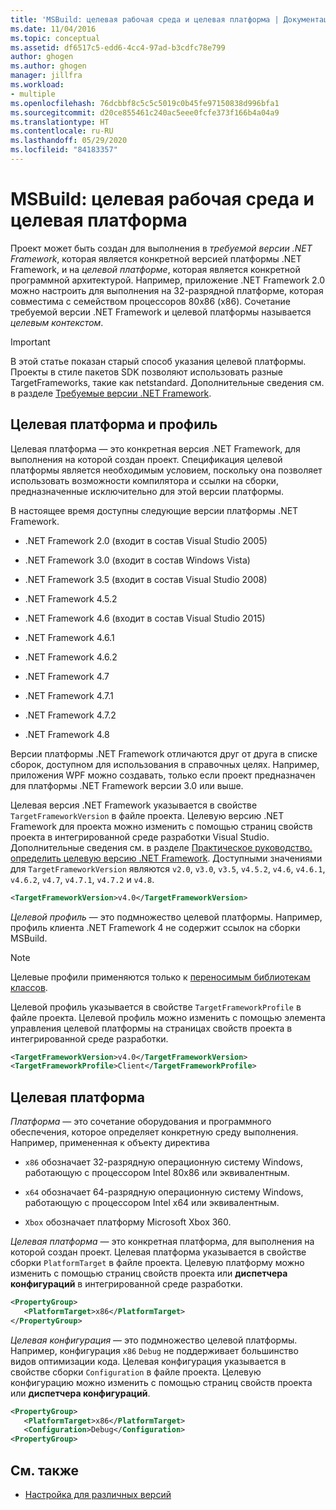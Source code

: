 ```yaml
---
title: 'MSBuild: целевая рабочая среда и целевая платформа | Документация Майкрософт'
ms.date: 11/04/2016
ms.topic: conceptual
ms.assetid: df6517c5-edd6-4cc4-97ad-b3cdfc78e799
author: ghogen
ms.author: ghogen
manager: jillfra
ms.workload:
- multiple
ms.openlocfilehash: 76dcbbf8c5c5c5019c0b45fe97150838d996bfa1
ms.sourcegitcommit: d20ce855461c240ac5eee0fcfe373f166b4a04a9
ms.translationtype: HT
ms.contentlocale: ru-RU
ms.lasthandoff: 05/29/2020
ms.locfileid: "84183357"
---
```

# <a name="msbuild-target-framework-and-target-platform"></a>MSBuild: целевая рабочая среда и целевая платформа

Проект может быть создан для выполнения в *требуемой версии .NET Framework*, которая является конкретной версией платформы .NET Framework, и на *целевой платформе*, которая является конкретной программной архитектурой.  Например, приложение .NET Framework 2.0 можно настроить для выполнения на 32-разрядной платформе, которая совместима с семейством процессоров 80x86 (x86). Сочетание требуемой версии .NET Framework и целевой платформы называется *целевым контекстом*.

> [!IMPORTANT]
> В этой статье показан старый способ указания целевой платформы. Проекты в стиле пакетов SDK позволяют использовать разные TargetFrameworks, такие как netstandard. Дополнительные сведения см. в разделе [Требуемые версии .NET Framework](/dotnet/standard/frameworks).

## <a name="target-framework-and-profile"></a>Целевая платформа и профиль

 Целевая платформа — это конкретная версия .NET Framework, для выполнения на которой создан проект. Спецификация целевой платформы является необходимым условием, поскольку она позволяет использовать возможности компилятора и ссылки на сборки, предназначенные исключительно для этой версии платформы.

 В настоящее время доступны следующие версии платформы .NET Framework.

- .NET Framework 2.0 (входит в состав Visual Studio 2005)

- .NET Framework 3.0 (входит в состав Windows Vista)

- .NET Framework 3.5 (входит в состав Visual Studio 2008)

- .NET Framework 4.5.2

- .NET Framework 4.6 (входит в состав Visual Studio 2015)

- .NET Framework 4.6.1

- .NET Framework 4.6.2

- .NET Framework 4.7

- .NET Framework 4.7.1

- .NET Framework 4.7.2

- .NET Framework 4.8

Версии платформы .NET Framework отличаются друг от друга в списке сборок, доступном для использования в справочных целях. Например, приложения WPF можно создавать, только если проект предназначен для платформы .NET Framework версии 3.0 или выше.

Целевая версия .NET Framework указывается в свойстве `TargetFrameworkVersion` в файле проекта. Целевую версию .NET Framework для проекта можно изменить с помощью страниц свойств проекта в интегрированной среде разработки Visual Studio. Дополнительные сведения см. в разделе [Практическое руководство. определить целевую версию .NET Framework](../ide/visual-studio-multi-targeting-overview.md). Доступными значениями для `TargetFrameworkVersion` являются `v2.0`, `v3.0`, `v3.5`, `v4.5.2`, `v4.6`, `v4.6.1`, `v4.6.2`, `v4.7`, `v4.7.1`, `v4.7.2` и `v4.8`.

```xml
<TargetFrameworkVersion>v4.0</TargetFrameworkVersion>
```

 *Целевой профиль* — это подмножество целевой платформы. Например, профиль клиента .NET Framework 4 не содержит ссылок на сборки MSBuild.

 > [!NOTE]
 > Целевые профили применяются только к [переносимым библиотекам классов](/dotnet/standard/cross-platform/cross-platform-development-with-the-portable-class-library).

 Целевой профиль указывается в свойстве `TargetFrameworkProfile` в файле проекта. Целевой профиль можно изменить с помощью элемента управления целевой платформы на страницах свойств проекта в интегрированной среде разработки.

```xml
<TargetFrameworkVersion>v4.0</TargetFrameworkVersion>
<TargetFrameworkProfile>Client</TargetFrameworkProfile>
```

## <a name="target-platform"></a>Целевая платформа

 *Платформа* — это сочетание оборудования и программного обеспечения, которое определяет конкретную среду выполнения. Например, примененная к объекту директива

- `x86` обозначает 32-разрядную операционную систему Windows, работающую с процессором Intel 80x86 или эквивалентным.

- `x64` обозначает 64-разрядную операционную систему Windows, работающую с процессором Intel x64 или эквивалентным.

- `Xbox` обозначает платформу Microsoft Xbox 360.

*Целевая платформа* — это конкретная платформа, для выполнения на которой создан проект. Целевая платформа указывается в свойстве сборки `PlatformTarget` в файле проекта. Целевую платформу можно изменить с помощью страниц свойств проекта или **диспетчера конфигураций** в интегрированной среде разработки.

```xml
<PropertyGroup>
   <PlatformTarget>x86</PlatformTarget>
</PropertyGroup>

```

*Целевая конфигурация* — это подмножество целевой платформы. Например, конфигурация `x86` `Debug` не поддерживает большинство видов оптимизации кода. Целевая конфигурация указывается в свойстве сборки `Configuration` в файле проекта. Целевую конфигурацию можно изменить с помощью страниц свойств проекта или **диспетчера конфигураций**.

```xml
<PropertyGroup>
   <PlatformTarget>x86</PlatformTarget>
   <Configuration>Debug</Configuration>
<PropertyGroup>

```

## <a name="see-also"></a>См. также

- [Настройка для различных версий](../msbuild/msbuild-multitargeting-overview.md)
